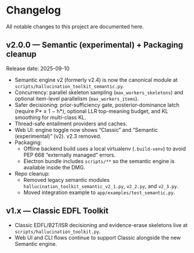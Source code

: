 # Changelog

All notable changes to this project are documented here.

## v2.0.0 — Semantic (experimental) + Packaging cleanup
Release date: 2025-09-10

- Semantic engine v2 (formerly v2.4) is now the canonical module at `scripts/hallucination_toolkit_semantic.py`.
- Concurrency: parallel skeleton sampling (`max_workers_skeletons`) and optional item-level parallelism (`max_workers_items`).
- Safer decisioning: prior-sufficiency gate, posterior-dominance latch (require P* ≥ 1 − h*), optional LLR top-meaning budget, and KL smoothing for multi-class KL.
- Thread-safe entailment providers and caches.
- Web UI: engine toggle now shows “Classic” and “Semantic (experimental)” (v2). v2.3 removed.
- Packaging:
  - Offline backend build uses a local virtualenv (`.build-venv`) to avoid PEP 668 “externally managed” errors.
  - Electron bundle includes `scripts/**` so the semantic engine is available inside the DMG.
- Repo cleanup:
  - Removed legacy semantic modules `hallucination_toolkit_semantic_v2_1.py`, `v2_2.py`, and `v2_3.py`.
  - Moved integration example to `app/examples/test_semantic.py`.

## v1.x — Classic EDFL Toolkit
- Classic EDFL/B2T/ISR decisioning and evidence-erase skeletons live at `scripts/hallucination_toolkit.py`.
- Web UI and CLI flows continue to support Classic alongside the new Semantic engine.

